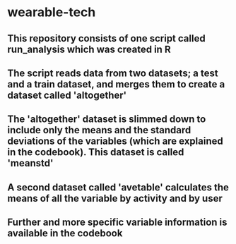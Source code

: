 # wearable-tech
## This repository consists of one script called run_analysis which was created in R
## The script reads data from two datasets; a test and a train dataset, and merges them to create a dataset called 'altogether'
## The 'altogether' dataset is slimmed down to include only the means and the standard deviations of the variables (which are explained in the codebook). This dataset is called 'meanstd'
## A second dataset called 'avetable' calculates the means of all the variable by activity and by user
## Further and more specific variable information is available in the codebook
